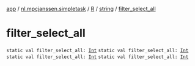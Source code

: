 [app](../../../index.md) / [nl.mpcjanssen.simpletask](../../index.md) / [R](../index.md) / [string](index.md) / [filter_select_all](.)

# filter_select_all

`static val filter_select_all: `[`Int`](https://kotlinlang.org/api/latest/jvm/stdlib/kotlin/-int/index.html)
`static val filter_select_all: `[`Int`](https://kotlinlang.org/api/latest/jvm/stdlib/kotlin/-int/index.html)
`static val filter_select_all: `[`Int`](https://kotlinlang.org/api/latest/jvm/stdlib/kotlin/-int/index.html)
`static val filter_select_all: `[`Int`](https://kotlinlang.org/api/latest/jvm/stdlib/kotlin/-int/index.html)
